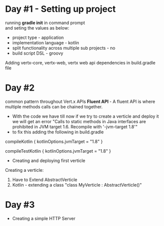 # Day #1 - Setting up project

running <b>gradle init</b> in command prompt </br> and seting the values as below:
  * project type - application </br>
  * implementation language - kotlin </br>
  * split functionality across multiple sub projects - no </br>
  * build script DSL - groovy </br>
  
Adding vertx-core, vertx-web, vertx web api dependencies in build.gradle file 



# Day #2

 common pattern throughout Vert.x APIs <b> Fluent API </b> - A fluent API is where multiple methods calls can be chained together. 
 
 * With the code we have till now if we try to create a verticle and deploy it we will get an error "Calls to static methods in Java interfaces are prohibited in JVM target 1.6. Recompile with '-jvm-target 1.8'"
 * to fix this adding the following in build.gradle
 
 compileKotlin {
    kotlinOptions.jvmTarget = "1.8"
}

compileTestKotlin {
    kotlinOptions.jvmTarget = "1.8"
}

* Creating and deploying first verticle

Creating a verticle:
 1. Have to Extend AbstractVerticle </br>
 2. Kotlin - extending a class 
  "class MyVerticle : AbstractVerticle()"


# Day #3

* Creating a simple HTTP Server
